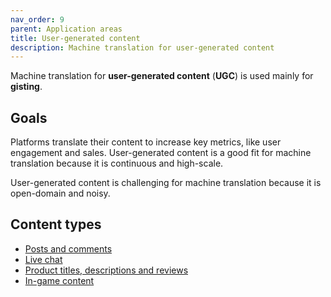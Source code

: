 ```yaml
---
nav_order: 9
parent: Application areas
title: User-generated content
description: Machine translation for user-generated content
---
```


Machine translation for **user-generated content** \(**UGC**\) is used mainly for **gisting**.

## Goals

Platforms translate their content to increase key metrics, like user engagement and sales.
User-generated content is a good fit for machine translation because it is continuous and high-scale.

User-generated content is challenging for machine translation because it is open-domain and noisy.

## Content types

* [Posts and comments](/nav_bar/building-and-research/applications/social-networks.md)
* [Live chat](/nav_bar/building-and-research/applications/live-chat.md)
* [Product titles, descriptions and reviews](/nav_bar/building-and-research/applications/commerce-and-marketplaces.md)
* [In-game content](/nav_bar/building-and-research/applications/gaming.md)
